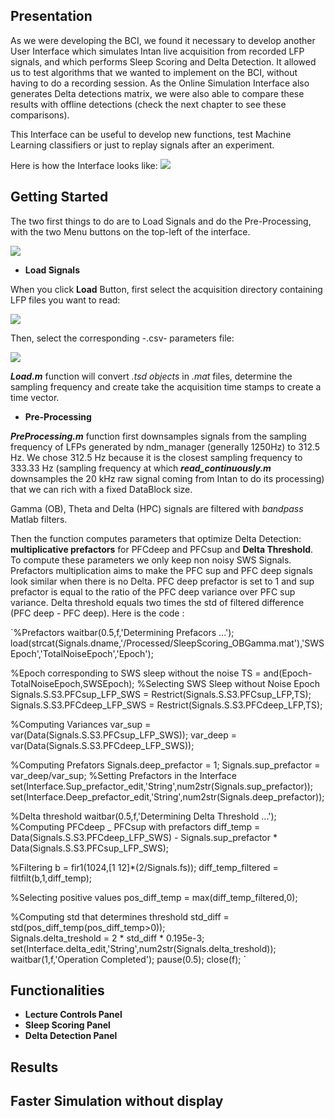 ## Presentation

As we were developing the BCI, we found it necessary to develop another User Interface which simulates Intan live acquisition from recorded LFP signals, and which performs Sleep Scoring and Delta Detection. It allowed us to test algorithms that we wanted to implement on the BCI, without having to do a recording session. As the Online Simulation Interface also generates Delta detections matrix, we were also able to compare these results with offline detections (check the next chapter to see these comparisons).

This Interface can be useful to develop new functions, test Machine Learning classifiers or just to replay signals after an experiment.

Here is how the Interface looks like:
![](https://user-images.githubusercontent.com/41677251/43520501-5d61e746-9593-11e8-97c0-b8249fc95ddf.png)

## Getting Started 

The two first things to do are to Load Signals and do the Pre-Processing, with the two Menu buttons on the top-left of the interface.

![](https://user-images.githubusercontent.com/41677251/43575823-138d32be-9648-11e8-85d9-c199b531ef01.png)

* **Load Signals**

When you click **Load** Button, first select the acquisition directory containing LFP files you want to read:

![](https://user-images.githubusercontent.com/41677251/43585162-ae632b7e-9664-11e8-8442-23430e984fb2.png)

Then, select the corresponding -.csv- parameters file:

![](https://user-images.githubusercontent.com/41677251/43585227-e5b7fb54-9664-11e8-92e2-3ee5befecd7a.png)

**_Load.m_** function will convert _.tsd objects_ in _.mat_ files, determine the sampling frequency and create take the acquisition time stamps to create a time vector.

* **Pre-Processing**

**_PreProcessing.m_** function first downsamples signals from the sampling frequency of LFPs generated by ndm_manager (generally 1250Hz) to 312.5 Hz. We chose 312.5 Hz because it is the closest sampling frequency to 333.33 Hz (sampling frequency at which **_read_continuously.m_** downsamples the 20 kHz raw signal coming from Intan to do its processing) that we can rich with a fixed DataBlock size.

Gamma (OB), Theta and Delta (HPC) signals are filtered with _bandpass_ Matlab filters. 

Then the function computes parameters that optimize Delta Detection: **multiplicative prefactors** for PFCdeep and PFCsup and **Delta Threshold**. To compute these parameters we only keep non noisy SWS Signals. Prefactors multiplication aims to make the PFC sup and PFC deep signals look similar when there is no Delta. PFC deep prefactor is set to 1 and sup prefactor is equal to the ratio of the PFC deep variance over PFC sup variance. Delta threshold equals two times the std of filtered difference (PFC deep - PFC deep). Here is the code :

`%Prefactors 
waitbar(0.5,f,'Determining Prefacors ...');
load(strcat(Signals.dname,'/Processed/SleepScoring_OBGamma.mat'),'SWSEpoch','TotalNoiseEpoch','Epoch');       

%Epoch corresponding to SWS sleep without the noise 
TS = and(Epoch-TotalNoiseEpoch,SWSEpoch);
%Selecting SWS Sleep without Noise Epoch 
Signals.S.S3.PFCsup_LFP_SWS = Restrict(Signals.S.S3.PFCsup_LFP,TS);
Signals.S.S3.PFCdeep_LFP_SWS = Restrict(Signals.S.S3.PFCdeep_LFP,TS);

%Computing Variances 
var_sup = var(Data(Signals.S.S3.PFCsup_LFP_SWS));
var_deep = var(Data(Signals.S.S3.PFCdeep_LFP_SWS));

%Computing Prefators 
Signals.deep_prefactor = 1;
Signals.sup_prefactor = var_deep/var_sup;
%Setting Prefactors in the Interface 
set(Interface.Sup_prefactor_edit,'String',num2str(Signals.sup_prefactor));
set(Interface.Deep_prefactor_edit,'String',num2str(Signals.deep_prefactor));

%Delta threshold 
waitbar(0.5,f,'Determining Delta Threshold ...');
%Computing PFCdeep _ PFCsup with prefactors 
diff_temp = Data(Signals.S.S3.PFCdeep_LFP_SWS) - Signals.sup_prefactor * Data(Signals.S.S3.PFCsup_LFP_SWS);                                   

%Filtering 
b = fir1(1024,[1 12]*(2/Signals.fs));
diff_temp_filtered = filtfilt(b,1,diff_temp);

%Selecting positive values 
pos_diff_temp = max(diff_temp_filtered,0);

%Computing std that determines threshold
std_diff = std(pos_diff_temp(pos_diff_temp>0));                            
Signals.delta_treshold = 2 * std_diff * 0.195e-3;
set(Interface.delta_edit,'String',num2str(Signals.delta_treshold));
waitbar(1,f,'Operation Completed');
pause(0.5);
close(f);
`


## Functionalities

* **Lecture Controls Panel** 
* **Sleep Scoring Panel**
* **Delta Detection Panel**

## Results

## Faster Simulation without display   